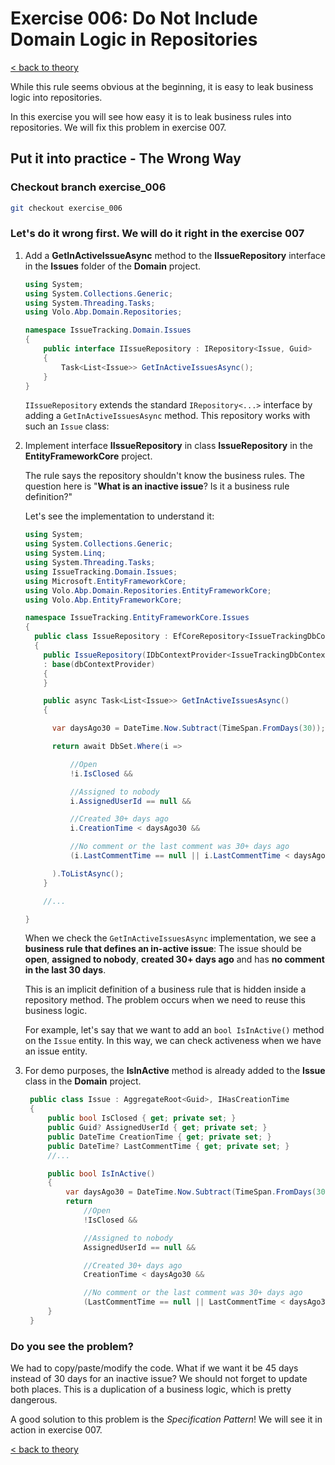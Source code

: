 # Exercise 006: Do Not Include Domain Logic in Repositories

[< back to theory](../docs/part3/part3-Implementation-The-Building-Blocks.md#theory_exercise_006)

While this rule seems obvious at the beginning, it is easy to leak business logic into repositories.

In this exercise you will see how easy it is to leak business rules into repositories. We will fix this problem in exercise 007.

## Put it into practice - The Wrong Way

### Checkout branch exercise_006

```bash
git checkout exercise_006
```

### Let's do it wrong first. We will do it right in the exercise 007

1. Add a **GetInActiveIssueAsync** method to the **IIssueRepository** interface in the **Issues** folder of the **Domain** project.

    ```csharp
    using System;
    using System.Collections.Generic;
    using System.Threading.Tasks;
    using Volo.Abp.Domain.Repositories;

    namespace IssueTracking.Domain.Issues
    {
        public interface IIssueRepository : IRepository<Issue, Guid>
        {
            Task<List<Issue>> GetInActiveIssuesAsync();
        }
    }
    ```

    `IIssueRepository` extends the standard `IRepository<...>` interface by adding a `GetInActiveIssuesAsync` method. This repository works with such an `Issue` class:

2. Implement interface **IIssueRepository** in class **IssueRepository** in the **EntityFrameworkCore** project.

    The rule says the repository shouldn't know the business rules. The question here is "**What is an inactive issue**? Is it a business rule definition?"

    Let's see the implementation to understand it:

    ```csharp
    using System;
    using System.Collections.Generic;
    using System.Linq;
    using System.Threading.Tasks;
    using IssueTracking.Domain.Issues;
    using Microsoft.EntityFrameworkCore;
    using Volo.Abp.Domain.Repositories.EntityFrameworkCore;
    using Volo.Abp.EntityFrameworkCore;

    namespace IssueTracking.EntityFrameworkCore.Issues
    {
      public class IssueRepository : EfCoreRepository<IssueTrackingDbContext, Issue, Guid>, IIssueRepository
      {
        public IssueRepository(IDbContextProvider<IssueTrackingDbContext> dbContextProvider) 
        : base(dbContextProvider)
        {
        }

        public async Task<List<Issue>> GetInActiveIssuesAsync()
        {

          var daysAgo30 = DateTime.Now.Subtract(TimeSpan.FromDays(30));

          return await DbSet.Where(i =>

              //Open
              !i.IsClosed &&

              //Assigned to nobody
              i.AssignedUserId == null &&

              //Created 30+ days ago
              i.CreationTime < daysAgo30 &&

              //No comment or the last comment was 30+ days ago
              (i.LastCommentTime == null || i.LastCommentTime < daysAgo30)

          ).ToListAsync();
        }

        //...

    }
    ```

    When we check the `GetInActiveIssuesAsync` implementation, we see a **business rule that defines an in-active issue**: The issue should be **open**, **assigned to nobody**, **created 30+ days ago** and has **no comment in the last 30 days**.

    This is an implicit definition of a business rule that is hidden inside a repository method. The problem occurs when we need to reuse this business logic.

    For example, let's say that we want to add an `bool IsInActive()` method on the `Issue` entity. In this way, we can check activeness when we have an issue entity.

3. For demo purposes, the **IsInActive** method is already added to the **Issue** class in the **Domain** project.

   ```csharp
    public class Issue : AggregateRoot<Guid>, IHasCreationTime
    {
        public bool IsClosed { get; private set; }
        public Guid? AssignedUserId { get; private set; }
        public DateTime CreationTime { get; private set; }
        public DateTime? LastCommentTime { get; private set; }
        //...

        public bool IsInActive()
        {
            var daysAgo30 = DateTime.Now.Subtract(TimeSpan.FromDays(30));
            return
                //Open
                !IsClosed &&

                //Assigned to nobody
                AssignedUserId == null &&

                //Created 30+ days ago
                CreationTime < daysAgo30 &&

                //No comment or the last comment was 30+ days ago
                (LastCommentTime == null || LastCommentTime < daysAgo30);
        }
    }
   ```

### Do you see the problem?

We had to copy/paste/modify the code. What if we want it be 45 days instead of 30 days for an inactive issue? We should not forget to update both places. This is a duplication of a business logic, which is pretty dangerous.

A good solution to this problem is the *Specification Pattern*! We will see it in action in exercise 007.

[< back to theory](../docs/part3/part3-Implementation-The-Building-Blocks.md#theory_exercise_006)
